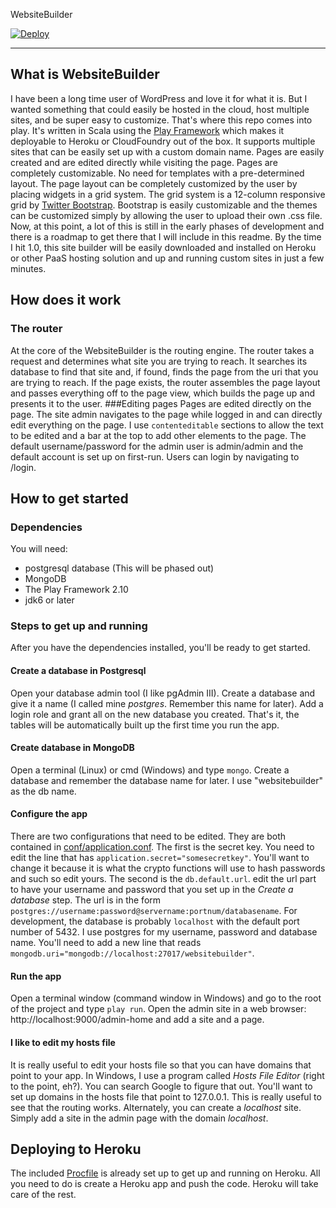 WebsiteBuilder

[![Deploy](https://www.herokucdn.com/deploy/button.png)](https://heroku.com/deploy)

---

## What is WebsiteBuilder
I have been a long time user of WordPress and love it for what it is. But I wanted something that could easily be hosted in the cloud, host multiple sites, and be super easy to customize. 
That's where this repo comes into play. It's written in Scala using the [Play Framework](http://www.playframework.com) which makes it deployable to Heroku or CloudFoundry out of the box. 
It supports multiple sites that can be easily set up with a custom domain name. Pages are easily created and are edited directly while visiting the page. Pages are completely customizable. 
No need for templates with a pre-determined layout. The page layout can be completely customized by the user by placing widgets in a grid system. The grid system is a 12-column responsive grid 
by [Twitter Bootstrap](www.getbootstrap.com). Bootstrap is easily customizable and the themes can be customized simply by allowing the user to upload their own .css file.
Now, at this point, a lot of this is still in the early phases of development and there is a roadmap to get there that I will include in this readme. By the time I hit 1.0, this site builder 
will be easily downloaded and installed on Heroku or other PaaS hosting solution and up and running custom sites in just a few minutes.

## How does it work
### The router
At the core of the WebsiteBuilder is the routing engine. The router takes a request and determines what site you are 
trying to reach. It searches its database to find that site and, if found, finds the page from the uri that you are 
trying to reach. If the page exists, the router assembles the page layout and passes everything off
to the page view, which builds the page up and presents it to the user.
###Editing pages
Pages are edited directly on the page. The site admin navigates to the page while logged in and can directly edit everything 
on the page. I use `contenteditable` sections to allow the text to be edited and a bar at the top to add other elements to the page. The default username/password for the admin user is admin/admin and the default account is set up on first-run. Users can login by navigating to /login.

## How to get started
### Dependencies
You will need:
- postgresql database (This will be phased out)
- MongoDB
- The Play Framework 2.10
- jdk6 or later

### Steps to get up and running
After you have the dependencies installed, you'll be ready to get started.
#### Create a database in Postgresql
Open your database admin tool (I like pgAdmin III). Create a database and give it a name (I called mine _postgres_. Remember this name for later). Add a login 
role and grant all on the new database you created. That's it, the tables will be automatically built up the first time you run the app.
#### Create database in MongoDB
Open a terminal (Linux) or cmd (Windows) and type `mongo`. Create a database and remember the database name for later. I use "websitebuilder" as the db name.
#### Configure the app
There are two configurations that need to be edited. They are both contained in [conf/application.conf](conf/application.conf). 
The first is the secret key. You need to edit the line that has `application.secret="somesecretkey"`. You'll want to change it because it is 
what the crypto functions will use to hash passwords and such so edit yours. The second is the `db.default.url`. edit the url part to have your username and password
that you set up in the _Create a database_ step. The url is in the form `postgres://username:password@servername:portnum/databasename`. For development, the database is 
probably `localhost` with the default port number of 5432. I use postgres for my username, password and database name. You'll need to add a new line that reads `mongodb.uri="mongodb://localhost:27017/websitebuilder"`. 
#### Run the app
Open a terminal window (command window in Windows) and go to the root of the project and type `play run`. Open the admin site in a web browser: http://localhost:9000/admin-home 
and add a site and a page.
#### I like to edit my hosts file
It is really useful to edit your hosts file so that you can have domains that point to your app. In Windows, I use a program called 
_Hosts File Editor_ (right to the point, eh?). You can search Google to figure that out. You'll want to set up domains in the hosts file 
that point to 127.0.0.1. This is really useful to see that the routing works. Alternately, you can create a _localhost_ site. Simply add a site 
in the admin page with the domain _localhost_.

## Deploying to Heroku
The included [Procfile](Procfile) is already set up to get up and running on Heroku. All you need to do is create a Heroku app and push the code. Heroku will take care of the rest.
